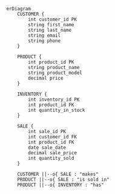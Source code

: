 ```mermaid
erDiagram
    CUSTOMER {
        int customer_id PK
        string first_name
        string last_name
        string email
        string phone
    }
    
    PRODUCT {
        int product_id PK
        string product_name
        string product_model
        decimal price
    }
    
    INVENTORY {
        int inventory_id PK
        int product_id FK
        int quantity_in_stock
    }
    
    SALE {
        int sale_id PK
        int customer_id FK
        int product_id FK
        date sale_date
        decimal sale_price
        int quantity_sold
    }
    
    CUSTOMER ||--o{ SALE : "makes"
    PRODUCT ||--o{ SALE : "is sold in"
    PRODUCT ||--o{ INVENTORY : "has"

```

<!--

Entities:
Customer:

Stores details about the customers who purchase shoes from the store.
Attributes include:
customer_id: Primary Key, uniquely identifies each customer.
first_name, last_name, email, phone: Personal information of the customer.
Product:

Represents different models of Nike shoes available for sale.
Attributes include:
product_id: Primary Key, uniquely identifies each product.
product_name, product_model, price: Details about the shoe models and their prices.
Inventory:

Tracks the stock levels for each product in the store.
Attributes include:
inventory_id: Primary Key, uniquely identifies each inventory record.
product_id: Foreign Key referencing Product, indicating which product the inventory record refers to.
quantity_in_stock: The number of units available for the product.
Sale:

Records individual transactions when customers purchase products.
Attributes include:
sale_id: Primary Key, uniquely identifies each sale.
customer_id: Foreign Key referencing Customer, indicating the customer who made the purchase.
product_id: Foreign Key referencing Product, indicating the product sold.
sale_date, sale_price, quantity_sold: Details about the transaction such as date, price, and quantity.
Relationships:
Customer makes Sales:

A customer can make many purchases over time, and each sale is linked back to a specific customer (one-to-many relationship).
Product is Sold in Sales:

A product can appear in many sales records. Each sale is linked to the specific product sold (one-to-many relationship).
Product has Inventory:

Each product has an associated inventory record that tracks the quantity of that product in stock (one-to-one relationship).
Business Significance:
Customer to Sales: This relationship helps track which customers are purchasing products, allowing the business to analyze customer behavior and sales trends.
Product to Sales: By linking products to sales, the business can monitor which shoe models are popular and adjust inventory or promotions accordingly.
Product to Inventory: Maintaining an accurate relationship between products and inventory is crucial for effective stock management, ensuring that popular shoes are always available while avoiding overstock.

-->